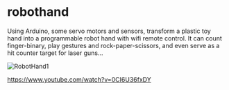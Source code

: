 # robothand
Using Arduino, some servo motors and sensors, transform a plastic toy hand into a programmable robot hand with wifi remote control. It can count finger-binary, play gestures and rock-paper-scissors, and even serve as a hit counter target for laser guns...

![RobotHand1](https://github.com/csurgay/robothand/assets/6297098/afb81f1e-5c34-4129-82d9-600cd430074a)

https://www.youtube.com/watch?v=0CI6U36fxDY
